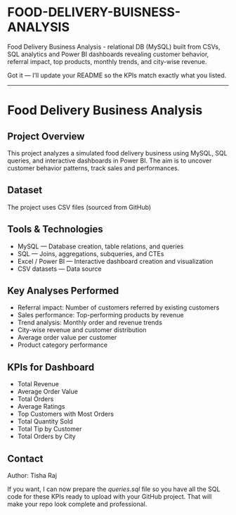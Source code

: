 # FOOD-DELIVERY-BUISNESS-ANALYSIS
Food Delivery Business Analysis - relational DB (MySQL) built from CSVs, SQL analytics and Power BI dashboards revealing customer behavior, referral impact, top products, monthly trends, and city-wise revenue.

Got it — I’ll update your README so the KPIs match exactly what you listed.

---

# Food Delivery Business Analysis

## Project Overview

This project analyzes a simulated food delivery business using MySQL, SQL queries, and interactive dashboards in Power BI. The aim is to uncover customer behavior patterns, track sales and performances.

## Dataset

The project uses CSV files (sourced from GitHub) 

## Tools & Technologies

* MySQL — Database creation, table relations, and queries
* SQL — Joins, aggregations, subqueries, and CTEs
* Excel / Power BI — Interactive dashboard creation and visualization
* CSV datasets — Data source

## Key Analyses Performed

* Referral impact: Number of customers referred by existing customers
* Sales performance: Top-performing products by revenue
* Trend analysis: Monthly order and revenue trends
* City-wise revenue and customer distribution
* Average order value per customer
* Product category performance

## KPIs for Dashboard

* Total Revenue
* Average Order Value
* Total Orders
* Average Ratings
* Top Customers with Most Orders
* Total Quantity Sold
* Total Tip by Customer
* Total Orders by City


## Contact

Author: Tisha Raj




If you want, I can now prepare the *queries.sql* file so you have all the SQL code for these KPIs ready to upload with your GitHub project. That will make your repo look complete and professional.

